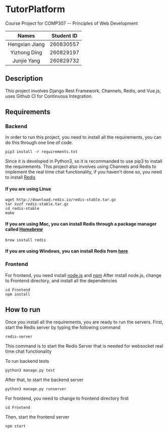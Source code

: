 # TutorPlatform

Course Project for COMP307 -- Principles of Web Development

| Names | Student ID  |
|:----------------:|:---:|
| Hengxian Jiang   | 260830557 |
| Yizhong Ding    | 260829197 |  
| Junjie Yang       | 260829732  | 

## Description
This project involves Django Rest Framework, Channels, Redis, and Vue.js, uses Github CI for Continuous Integration.

## Requirements
### Backend
In order to run this project, you need to install all the requirements, you can do this through one line of code.
```
pip3 install -r requirements.txt
```

Since it is developed in Python3, so it is recommanded to use pip3 to install the requirements.
This project also involves using Channels and Redis to implement the real time chat functionality, if you haven't done so, you need to install [Redis](https://redis.io/)
#### If you are using Linux
```
wget http://download.redis.io/redis-stable.tar.gz
tar xvzf redis-stable.tar.gz
cd redis-stable
make
```
#### If you are using Mac, you can install Redis through a package manager called [Homebrew](https://brew.sh/)
```
brew install redis
```
#### If you are using Windows, you can install Redis from [here](https://github.com/dmajkic/redis/downloads)

### Frontend
For frontend, you need install [node.js](https://nodejs.org/en/) and [npm](https://www.npmjs.com/)
After install node.js, change to Frontend directory, and install all the dependencies
```
cd Frontend
npm install
```

## How to run
Once you install all the requirements, you are ready to run the servers.
First, start the Redis server by typing the following command 
```
redis-server
```
This command is to start the Redis Server that is needed for websocket real time chat functionality

To run backend tests
```
python3 manage.py test
```
After that, to start the backend server
```
python3 manage.py runserver
```
For frontend, you need to change to frontend directory first
```
cd Frontend
```
Then, start the frontend server
```
npm start
```
